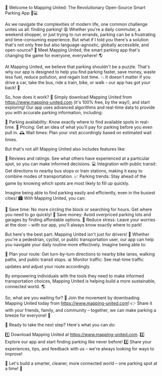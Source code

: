 🎉 Welcome to Mapping United: The Revolutionary Open-Source Smart Parking App 🚗💻

As we navigate the complexities of modern life, one common challenge unites us all: finding parking! 😩 Whether you're a daily commuter, a weekend shopper, or just trying to run errands, parking can be a frustrating and time-consuming experience. But what if I told you there's a solution that's not only free but also language-agnostic, globally accessible, and open-source? 🤯 Meet Mapping United, the smart parking app that's changing the game for everyone, everywhere! 🌎

At Mapping United, we believe that parking shouldn't be a puzzle. That's why our app is designed to help you find parking faster, save money, waste less fuel, reduce pollution, and regain lost time. 💥 It doesn't matter if you drive a car, take the bus, ride a train, bike, or walk – our app has got your back! 👣

So, how does it work? 🤔 Simply download Mapping United from https://www.mapping-united.com (it's 100% free, by the way!), and start exploring! Our app uses advanced algorithms and real-time data to provide you with accurate parking information, including:

📍 Parking availability: Know exactly where to find available spots in real-time.
💸 Pricing: Get an idea of what you'll pay for parking before you even pull in.
🕰️ Wait times: Plan your visit accordingly based on estimated wait times.

But that's not all! Mapping United also includes features like:

📍 Reviews and ratings: See what others have experienced at a particular spot, so you can make informed decisions.
💻 Integration with public transit: Get directions to nearby bus stops or train stations, making it easy to combine modes of transportation.
📈 Parking trends: Stay ahead of the game by knowing which spots are most likely to fill up quickly.

Imagine being able to find parking easily and efficiently, even in the busiest cities! 🏙️ With Mapping United, you can:

💪 Save time: No more circling the block or searching for hours. Get where you need to go quickly!
💸 Save money: Avoid overpriced parking lots and garages by finding affordable options.
🌟 Reduce stress: Leave your worries at the door – with our app, you'll always know exactly where to park!

But here's the best part: Mapping United isn't just for drivers! 🚗 Whether you're a pedestrian, cyclist, or public transportation user, our app can help you navigate your daily routine more effectively. Imagine being able to:

🌈 Plan your route: Get turn-by-turn directions to nearby bike lanes, walking paths, and public transit stops.
📊 Monitor traffic: See real-time traffic updates and adjust your route accordingly.

By empowering individuals with the tools they need to make informed transportation choices, Mapping United is helping build a more sustainable, connected world. 🌎

So, what are you waiting for? 🤔 Join the movement by downloading Mapping United today from https://www.mapping-united.com! 👉 Share it with your friends, family, and community – together, we can make parking a breeze for everyone! 🚀

🌟 Ready to take the next step? Here's what you can do:

1️⃣ Download Mapping United at https://www.mapping-united.com.
2️⃣ Explore our app and start finding parking like never before!
3️⃣ Share your experiences, tips, and feedback with us – we're always looking for ways to improve!

💪 Let's build a smarter, cleaner, more connected world – one parking spot at a time! 🚀